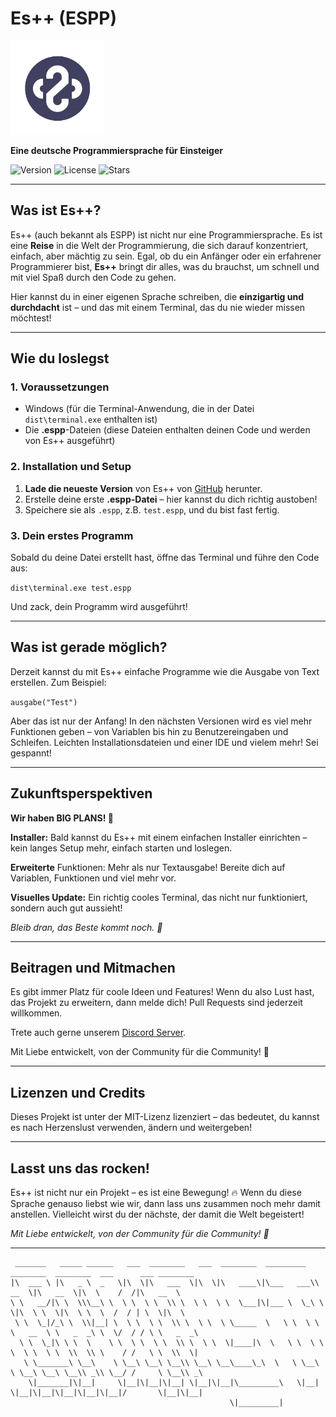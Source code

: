 # **Es++ (ESPP)**

<img src="logo.png" alt="Es++ Screenshot" width="150"/>

**Eine deutsche Programmiersprache für Einsteiger**  


![Version](https://img.shields.io/badge/version-1.0.2-purple) ![License](https://img.shields.io/badge/license-MIT-purple) ![Stars](https://img.shields.io/github/stars/eministarvr/espp?style=social)

---

## **Was ist Es++?**

Es++ (auch bekannt als ESPP) ist nicht nur eine Programmiersprache. Es ist eine **Reise** in die Welt der Programmierung, die sich darauf konzentriert, einfach, aber mächtig zu sein. Egal, ob du ein Anfänger oder ein erfahrener Programmierer bist, **Es++** bringt dir alles, was du brauchst, um schnell und mit viel Spaß durch den Code zu gehen.

Hier kannst du in einer eigenen Sprache schreiben, die **einzigartig und durchdacht** ist – und das mit einem Terminal, das du nie wieder missen möchtest!

---

## **Wie du loslegst**

### **1. Voraussetzungen**
- Windows (für die Terminal-Anwendung, die in der Datei `dist\terminal.exe` enthalten ist)
- Die **.espp**-Dateien (diese Dateien enthalten deinen Code und werden von Es++ ausgeführt)

### **2. Installation und Setup**
1. **Lade die neueste Version** von Es++ von [GitHub](https://github.com/EministarVR/espp) herunter.
2. Erstelle deine erste **.espp-Datei** – hier kannst du dich richtig austoben! 
3. Speichere sie als `.espp`, z.B. `test.espp`, und du bist fast fertig.

### **3. Dein erstes Programm**
Sobald du deine Datei erstellt hast, öffne das Terminal und führe den Code aus:

```dist\terminal.exe test.espp```

Und zack, dein Programm wird ausgeführt!

---

## Was ist gerade möglich?

Derzeit kannst du mit Es++ einfache Programme wie die Ausgabe von Text erstellen. Zum Beispiel:

```ausgabe("Test")```

Aber das ist nur der Anfang! In den nächsten Versionen wird es viel mehr Funktionen geben – von Variablen bis hin zu Benutzereingaben und Schleifen. Leichten Installationsdateien und einer IDE und vielem mehr! Sei gespannt!

---

## Zukunftsperspektiven

**Wir haben BIG PLANS! 🎉**

**Installer:** Bald kannst du Es++ mit einem einfachen Installer einrichten – kein langes Setup mehr, einfach starten und loslegen.

**Erweiterte** Funktionen: Mehr als nur Textausgabe! Bereite dich auf Variablen, Funktionen und viel mehr vor.

**Visuelles Update:** Ein richtig cooles Terminal, das nicht nur funktioniert, sondern auch gut aussieht!

*Bleib dran, das Beste kommt noch. 🚀*

---

## Beitragen und Mitmachen

Es gibt immer Platz für coole Ideen und Features! Wenn du also Lust hast, das Projekt zu erweitern, dann melde dich! Pull Requests sind jederzeit willkommen.

Trete auch gerne unserem [Discord Server](https://discord.gg/EW9f9qeubm).

Mit Liebe entwickelt, von der Community für die Community! 💖

---

## Lizenzen und Credits

Dieses Projekt ist unter der MIT-Lizenz lizenziert – das bedeutet, du kannst es nach Herzenslust verwenden, ändern und weitergeben!

---

## Lasst uns das rocken!

Es++ ist nicht nur ein Projekt – es ist eine Bewegung! 🔥 Wenn du diese Sprache genauso liebst wie wir, dann lass uns zusammen noch mehr damit anstellen. Vielleicht wirst du der nächste, der damit die Welt begeistert!

*Mit Liebe entwickelt, von der Community für die Community! 💖*

---  

```
 _______   _____ ______   ___  ________   ___  ________  _________  ________  ________  ___      ___ ________     
|\  ___ \ |\   _ \  _   \|\  \|\   ___  \|\  \|\   ____\|\___   ___\\   __  \|\   __  \|\  \    /  /|\   __  \    
\ \   __/|\ \  \\\__\ \  \ \  \ \  \\ \  \ \  \ \  \___|\|___ \  \_\ \  \|\  \ \  \|\  \ \  \  /  / | \  \|\  \   
 \ \  \_|/_\ \  \\|__| \  \ \  \ \  \\ \  \ \  \ \_____  \   \ \  \ \ \   __  \ \   _  _\ \  \/  / / \ \   _  _\  
  \ \  \_|\ \ \  \    \ \  \ \  \ \  \\ \  \ \  \|____|\  \   \ \  \ \ \  \ \  \ \  \\  \\ \    / /   \ \  \\  \| 
   \ \_______\ \__\    \ \__\ \__\ \__\\ \__\ \__\____\_\  \   \ \__\ \ \__\ \__\ \__\\ _\\ \__/ /     \ \__\\ _\ 
    \|_______|\|__|     \|__|\|__|\|__| \|__|\|__|\_________\   \|__|  \|__|\|__|\|__|\|__|\|__|/       \|__|\|__|
                                                 \|_________|
```                                                                                                                 
                                                                                                                  
